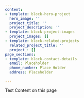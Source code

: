 ```yaml
---
content:
- template: block-hero-project
  hero_image: ''
  project_title: ''
  project_description: ''
- template: block-project-images
  project_images: []
- template: block-related-projects
  related_project_title: ''
  project_: []
page_sections:
- template: block-contact-details
  email: Placeholder
  phone_number: Place Holder
  address: Placeholder

---
```

<div>
  <p>Test Content on this page</p>
</div>